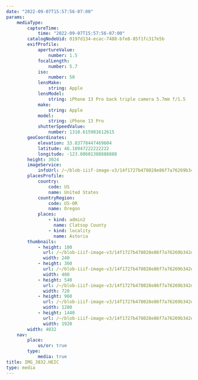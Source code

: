 ```yaml
---
date: "2022-09-07T15:57:56-07:00"
params:
    mediaType:
        captureTime:
            time: "2022-09-07T15:57:56-07:00"
        catalogNodeUid: 0197d134-ecac-7488-bfe8-85f1fc317e5b
        exifProfile:
            apertureValue:
                number: 1.5
            focalLength:
                number: 5.7
            iso:
                number: 50
            lensMake:
                string: Apple
            lensModel:
                string: iPhone 13 Pro back triple camera 5.7mm f/1.5
            make:
                string: Apple
            model:
                string: iPhone 13 Pro
            shutterSpeedValue:
                number: 1310.615981612615
        geoCoordinates:
            elevation: 33.83778447469604
            latitude: 46.18947222222222
            longitude: -123.80601388888888
        height: 3024
        imageService:
            infoUrl: /~/blob-iiif-image-v3/14f1727b478028e86f7a76269b342d21fa00a52d45c921aa1b176fbe46aba912/info.json
        placesProfile:
            country:
                code: US
                name: United States
            countryRegion:
                code: US-OR
                name: Oregon
            places:
                - kind: admin2
                  name: Clatsop County
                - kind: locality
                  name: Astoria
        thumbnails:
            - height: 180
              url: /~/blob-iiif-image-v3/14f1727b478028e86f7a76269b342d21fa00a52d45c921aa1b176fbe46aba912/full/240%2C180/0/default.jpg
              width: 240
            - height: 360
              url: /~/blob-iiif-image-v3/14f1727b478028e86f7a76269b342d21fa00a52d45c921aa1b176fbe46aba912/full/480%2C360/0/default.jpg
              width: 480
            - height: 540
              url: /~/blob-iiif-image-v3/14f1727b478028e86f7a76269b342d21fa00a52d45c921aa1b176fbe46aba912/full/720%2C540/0/default.jpg
              width: 720
            - height: 960
              url: /~/blob-iiif-image-v3/14f1727b478028e86f7a76269b342d21fa00a52d45c921aa1b176fbe46aba912/full/1280%2C960/0/default.jpg
              width: 1280
            - height: 1440
              url: /~/blob-iiif-image-v3/14f1727b478028e86f7a76269b342d21fa00a52d45c921aa1b176fbe46aba912/full/1920%2C1440/0/default.jpg
              width: 1920
        width: 4032
    nav:
        place:
            us/or: true
        type:
            media: true
title: IMG_3832.HEIC
type: media
---
```

